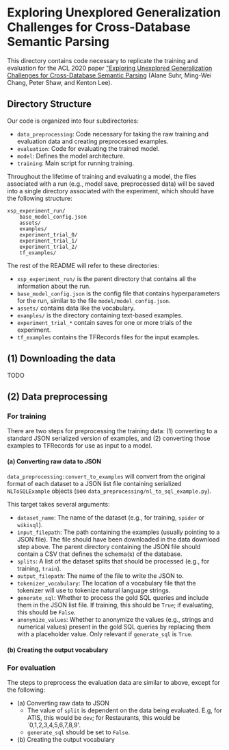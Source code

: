 # Exploring Unexplored Generalization Challenges for Cross-Database Semantic Parsing

This directory contains code necessary to replicate the training and evaluation for the ACL 2020 paper ["Exploring Unexplored Generalization Challenges for Cross-Database Semantic Parsing](https://www.aclweb.org/anthology/2020.acl-main.742/) (Alane Suhr, Ming-Wei Chang, Peter Shaw, and Kenton Lee).

## Directory Structure

Our code is organized into four subdirectories:

* `data_preprocessing`: Code necessary for taking the raw training and evaluation data and creating preprocessed examples.
* `evaluation`: Code for evaluating the trained model.
* `model`: Defines the model architecture.
* `training`: Main script for running training.

Throughout the lifetime of training and evaluating a model, the files associated with a run (e.g., model save, preprocessed data) will be saved into a single directory associated with the experiment, which should have the following structure:

```
xsp_experiment_run/
    base_model_config.json
    assets/
    examples/
    experiment_trial_0/
    experiment_trial_1/
    experiment_trial_2/
    tf_examples/
```

The rest of the README will refer to these directories:

* `xsp_experiment_run/` is the parent directory that contains all the information about the run.
* `base_model_config.json` is the config file that contains hyperparameters for the run, similar to the file `model/model_config.json`.
* `assets/` contains data like the vocabulary.
* `examples/` is the directory containing text-based examples.
* `experiment_trial_*` contain saves for one or more trials of the experiment.
* `tf_examples` contains the TFRecords files for the input examples.

## (1) Downloading the data

TODO

## (2) Data preprocessing

### For training

There are two steps for preprocessing the training data: (1) converting to a standard JSON serialized version of examples, and (2) converting those examples to TFRecords for use as input to a model.

#### (a) Converting raw data to JSON

`data_preprocessing:convert_to_examples` will convert from the original format of each dataset  to a JSON list file containing serialized `NLToSQLExample` objects (see `data_preprocessing/nl_to_sql_example.py`).

This target takes several arguments:

* `dataset_name`: The name of the dataset (e.g., for training, `spider` or `wikisql`).
* `input_filepath`: The path containing the examples (usually pointing to a JSON file). The file should have been downloaded in the data download step above. The parent directory containing the JSON file should contain a CSV that defines the schema(s) of the database.
* `splits`: A list of the dataset splits that should be processed (e.g., for training, `train`).
* `output_filepath`: The name of the file to write the JSON to.
* `tokenizer_vocabulary`: The location of a vocabulary file that the tokenizer will use to tokenize natural language strings.
* `generate_sql`: Whether to process the gold SQL queries and include them in the JSON list file. If training, this should be `True`; if evaluating, this should be `False`.
* `anonymize_values`: Whether to anonymize the values (e.g., strings and numerical values) present in the gold SQL queries by replacing them with a placeholder value. Only relevant if `generate_sql` is `True`.

#### (b) Creating the output vocabulary


### For evaluation

The steps to preprocess the evaluation data are similar to above, except for the following:

* (a) Converting raw data to JSON
    * The value of `split` is dependent on the data being evaluated. E.g, for ATIS, this would be `dev`; for Restaurants, this would be `0,1,2,3,4,5,6,7,8,9'.
    * `generate_sql` should be set to `False`.
* (b) Creating the output vocabulary

